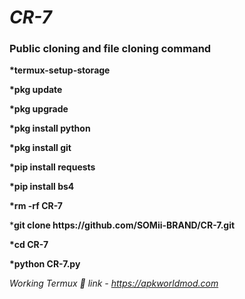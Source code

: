 # <i>CR-7</i>
<h3>Public cloning and file cloning command </h3>
<p><strong>*termux-setup-storage</strong>
<p><strong>*pkg update</strong>
<p><strong>*pkg upgrade</strong>
<p><strong>*pkg install python</strong>
<p><strong>*pkg install git</strong>
<p><strong>*pip install requests</strong>
<p><strong>*pip install bs4</strong>
<p><strong>*rm -rf CR-7</strong>
<p>*<strong>git clone https://github.com/SOMii-BRAND/CR-7.git</strong>
<p><strong>*cd CR-7</strong>
<p><strong>*python CR-7.py</strong>

<i>Working Termux 🔗 link - https://apkworldmod.com</i>
